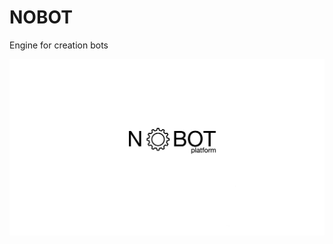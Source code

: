 # NOBOT

Engine for creation bots 

![Nobot logo](https://github.com/bohdan-sokolovskyi/nobot/blob/master/nobot/resources/nobot_logo.png)
